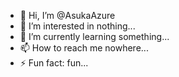 - 👋 Hi, I’m @AsukaAzure
- 👀 I’m interested in nothing...
- 🌱 I’m currently learning something...
- 📫 How to reach me nowhere...
- ⚡ Fun fact: fun...

<!---
AsukaAzure/AsukaAzure is a ✨ special ✨ repository because its `README.md` (this file) appears on your GitHub profile.
You can click the Preview link to take a look at your changes.
--->
